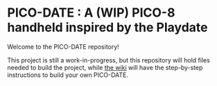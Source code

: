 # PICO-DATE : A (WIP) PICO-8 handheld inspired by the Playdate
Welcome to the PICO-DATE repository! 

This project is still a work-in-progress, but this repository will hold files needed to build the project, while [the wiki](https://github.com/aecanales/pico-date/wiki) will have the step-by-step instructions to build your own PICO-DATE.
